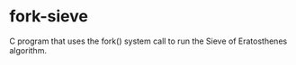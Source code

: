 # fork-sieve
C program that uses the fork() system call to run the Sieve of Eratosthenes algorithm.
